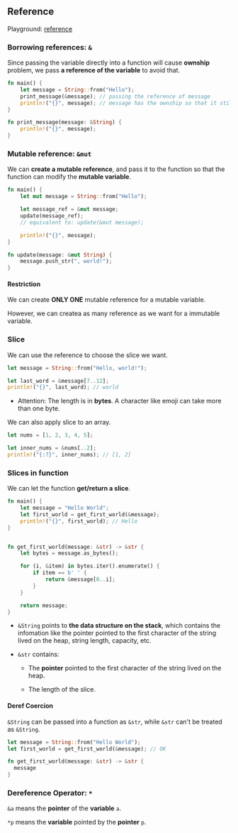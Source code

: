 ## Reference

Playground: [reference](./reference/)

### Borrowing references: `&`

Since passing the variable directly into a function will cause **ownship** problem, we pass **a reference of the variable** to avoid that.

```rust
fn main() {
    let message = String::from("Hello");
    print_message(&message); // passing the reference of message
    println!("{}", message); // message has the ownship so that it still exists.
}

fn print_message(message: &String) {
    println!("{}", message);
}
```

### Mutable reference: `&mut`

We can **create a mutable reference**, and pass it to the function so that the function can modify the **mutable variable**.

```rust
fn main() {
    let mut message = String::from("Hello");

    let message_ref = &mut message;
    update(message_ref);
    // equivalent to: update(&mut message);

    println!("{}", message);
}

fn update(message: &mut String) {
    message.push_str(", world!");
}
```

#### Restriction

We can create **ONLY ONE** mutable reference for a mutable variable.

However, we can createa as many reference as we want for a immutable variable.

### Slice

We can use the reference to choose the slice we want.

```rust
let message = String::from("Hello, world!");

let last_word = &message[7..12];
println!("{}", last_word); // world
```

- Attention: The length is in **bytes**. A character like emoji can take more than one byte.

We can also apply slice to an array.

```rust
let nums = [1, 2, 3, 4, 5];

let inner_nums = &nums[..2];
println!("{:?}", inner_nums); // [1, 2]
```

### Slices in function

We can let the function **get/return a slice**.

```rust
fn main() {
    let message = "Hello World";
    let first_world = get_first_world(&message);
    println!("{}", first_world); // Hello
}


fn get_first_world(message: &str) -> &str {
    let bytes = message.as_bytes();

    for (i, &item) in bytes.iter().enumerate() {
        if item == b' ' {
            return &message[0..i];
        }
    }

    return message;
}
```

- `&String` points to **the data structure on the stack**, which contains the infomation like the pointer pointed to the first character of the string lived on the heap, string length, capacity, etc.

- `&str` contains:

  - The **pointer** pointed to the first character of the string lived on the heap.

  - The length of the slice.

#### Deref Coercion

`&String` can be passed into a function as `&str`, while `&str` can't be treated as `&String`.

```rust
let message = String::from("Hello World");
let first_world = get_first_world(&message); // OK

fn get_first_world(message: &str) -> &str {
  message
}
```

### Dereference Operator: `*`

`&a` means the **pointer** of the **variable** `a`.

`*p` means the **variable** pointed by the **pointer** `p`.
